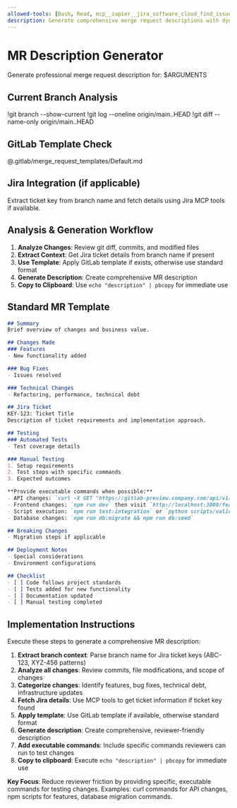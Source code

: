 ```yaml
---
allowed-tools: [Bash, Read, mcp__zapier__jira_software_cloud_find_issues_]
description: Generate comprehensive merge request descriptions with dynamic analysis
---
```


# MR Description Generator

Generate professional merge request description for: $ARGUMENTS

## Current Branch Analysis
!git branch --show-current
!git log --oneline origin/main..HEAD
!git diff --name-only origin/main..HEAD

## GitLab Template Check
@.gitlab/merge_request_templates/Default.md

## Jira Integration (if applicable)
Extract ticket key from branch name and fetch details using Jira MCP tools if available.

## Analysis & Generation Workflow

1. **Analyze Changes**: Review git diff, commits, and modified files
2. **Extract Context**: Get Jira ticket details from branch name if present
3. **Use Template**: Apply GitLab template if exists, otherwise use standard format
4. **Generate Description**: Create comprehensive MR description
5. **Copy to Clipboard**: Use `echo "description" | pbcopy` for immediate use

## Standard MR Template

```markdown
## Summary
Brief overview of changes and business value.

## Changes Made
### Features
- New functionality added

### Bug Fixes  
- Issues resolved

### Technical Changes
- Refactoring, performance, technical debt

## Jira Ticket
KEY-123: Ticket Title
Description of ticket requirements and implementation approach.

## Testing
### Automated Tests
- Test coverage details

### Manual Testing
1. Setup requirements
2. Test steps with specific commands
3. Expected outcomes

**Provide executable commands when possible:**
- API changes: `curl -X GET "https://gitlab-preview.company.com/api/v1/endpoint"`
- Frontend changes: `npm run dev` then visit `http://localhost:3000/feature-path`
- Script execution: `npm run test:integration` or `python scripts/validate_feature.py`
- Database changes: `npm run db:migrate && npm run db:seed`

## Breaking Changes
- Migration steps if applicable

## Deployment Notes
- Special considerations
- Environment configurations

## Checklist
- [ ] Code follows project standards
- [ ] Tests added for new functionality  
- [ ] Documentation updated
- [ ] Manual testing completed
```

## Implementation Instructions

Execute these steps to generate a comprehensive MR description:

1. **Extract branch context**: Parse branch name for Jira ticket keys (ABC-123, XYZ-456 patterns)
2. **Analyze all changes**: Review commits, file modifications, and scope of changes  
3. **Categorize changes**: Identify features, bug fixes, technical debt, infrastructure updates
4. **Fetch Jira details**: Use MCP tools to get ticket information if ticket key found
5. **Apply template**: Use GitLab template if available, otherwise standard format
6. **Generate description**: Create comprehensive, reviewer-friendly description
7. **Add executable commands**: Include specific commands reviewers can run to test changes
8. **Copy to clipboard**: Execute `echo "description" | pbcopy` for immediate use

**Key Focus**: Reduce reviewer friction by providing specific, executable commands for testing changes.
Examples: curl commands for API changes, npm scripts for features, database migration commands.